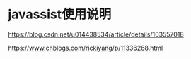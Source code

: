 # javassist使用说明 #


https://blog.csdn.net/u014438534/article/details/103557018

https://www.cnblogs.com/rickiyang/p/11336268.html